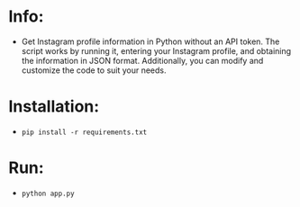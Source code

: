 <h1>Info:</h1>

- Get Instagram profile information in Python without an API token. The script works by running it, entering your Instagram profile, and obtaining the information in JSON format. Additionally, you can modify and customize the code to suit your needs.

<h1>Installation:</h1>

- `pip install -r requirements.txt`

<h1>Run:</h1>

- `python app.py`
